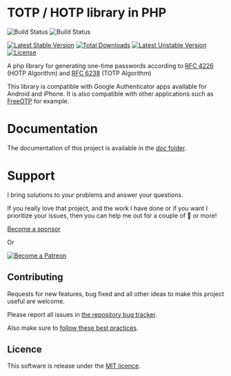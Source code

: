 TOTP / HOTP library in PHP
==========================

![Build Status](https://github.com/spomky-labs/otphp/workflows/Integrate/badge.svg)
![Build Status](https://github.com/spomky-labs/otphp/workflows/Infection/badge.svg)

[![Latest Stable Version](https://poser.pugx.org/spomky-labs/otphp/v/stable.png)](https://packagist.org/packages/spomky-labs/otphp)
[![Total Downloads](https://poser.pugx.org/spomky-labs/otphp/downloads.png)](https://packagist.org/packages/spomky-labs/otphp)
[![Latest Unstable Version](https://poser.pugx.org/spomky-labs/otphp/v/unstable.png)](https://packagist.org/packages/spomky-labs/otphp)
[![License](https://poser.pugx.org/spomky-labs/otphp/license.png)](https://packagist.org/packages/spomky-labs/otphp)

A php library for generating one-time passwords according to [RFC 4226](https://datatracker.ietf.org/doc/html/rfc4226) (HOTP Algorithm) and [RFC 6238](https://datatracker.ietf.org/doc/html/rfc6238) (TOTP Algorithm)

This library is compatible with Google Authenticator apps available for Android and iPhone.
It is also compatible with other applications such as [FreeOTP](https://play.google.com/store/apps/details?id=org.fedorahosted.freeotp) for example.

# Documentation

The documentation of this project is available in the [*doc* folder](doc/index.md).

# Support

I bring solutions to your problems and answer your questions.

If you really love that project, and the work I have done or if you want I prioritize your issues, then you can help me out for a couple of :beers: or more!

[Become a sponsor](https://github.com/sponsors/Spomky)

Or

[![Become a Patreon](https://c5.patreon.com/external/logo/become_a_patron_button.png)](https://www.patreon.com/FlorentMorselli)

## Contributing

Requests for new features, bug fixed and all other ideas to make this project useful are welcome.

Please report all issues in [the repository bug tracker](hhttps://github.com/Spomky-Labs/otphp/issues).

Also make sure to [follow these best practices](.github/CONTRIBUTING.md).

## Licence

This software is release under the [MIT licence](LICENSE).
